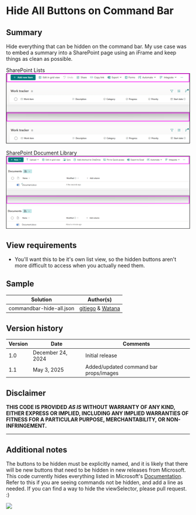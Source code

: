 # Hide All Buttons on Command Bar

## Summary
Hide everything that can be hidden on the command bar. My use case was to embed a summary into a SharePoint page using an iFrame and keep things as clean as possible.

SharePoint Lists
![SharePoint Lists](./assets/lists.png)

SharePoint Document Library
![SharePoint Document Library](./assets/document-library.png)


## View requirements
- You'll want this to be it's own list view, so the hidden buttons aren't more difficult to access when you actually need them.

## Sample

Solution|Author(s)
--------|---------
commandbar-hide-all.json | [gitjego](https://github.com/gitjego) & [Watana](https://github.com/watana2)

## Version history

Version|Date|Comments
-------|----|--------
1.0|December 24, 2024|Initial release
1.1|May 3, 2025|Added/updated command bar props/images

## Disclaimer
**THIS CODE IS PROVIDED *AS IS* WITHOUT WARRANTY OF ANY KIND, EITHER EXPRESS OR IMPLIED, INCLUDING ANY IMPLIED WARRANTIES OF FITNESS FOR A PARTICULAR PURPOSE, MERCHANTABILITY, OR NON-INFRINGEMENT.**

---

## Additional notes
The buttons to be hidden must be explicitly named, and it is likely that there will be new buttons that need to be hidden in new releases from Microsoft. This code currently hides everything listed in Microsoft's [Documentation](https://learn.microsoft.com/sharepoint/dev/declarative-customization/view-commandbar-formatting). Refer to this if you are seeing commands not be hidden, and add a line as needed.
If you can find a way to hide the viewSelector, please pull request.  :)

<img src="https://pnptelemetry.azurewebsites.net/list-formatting/view-samples/commandbar-hide-all" />
